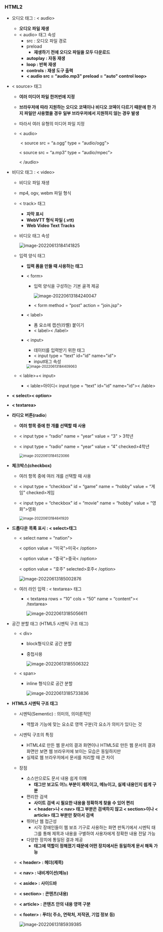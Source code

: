 ### HTML2

- 오디오 태그 : < audio>

  - **오디오 파일 재생**
  - < audio> 태그 속성
    - src : 오디오 파일 경로
    - preload
      - **재생하기 전에 오디오 파일을 모두 다운로드**
    - **autoplay : 자동 재생**
    - **loop : 반복 재생**
    - **controls : 재생 도구 출력**
    - **< audio src = “audio.mp3" preload = “auto" control loop>**

- < source> 태그

  - **여러 미디어 파일 한꺼번에 지정**

  - **브라우저에 따라 지원하는 오디오 코덱이나 비디오 코덱이 다르기 때문에 한 가지 파일만 사용했을 경우 일부 브라우저에서 지원하지 않는 경우 발생**

  - 따라서 여러 유형의 미디어 파일 지정

  - < audio>

    ​	< source src = “a.ogg” type = “audio/ogg”>
    
       < source src = “a.mp3” type = “audio/mpec”>
    
    < /audio>

- 비디오 태그 : < video>

  - 비디오 파일 재생

  - mp4, ogv, webm 파일 형식

  - < track> 태그

    - **자막 표시**
    - **WebVTT 형식 파일 (.vtt)**
    - **Web Video Text Tracks**

  - 비디오 태그 속성

    ![image-20220613184141825](HTML2.assets/image-20220613184141825.png)	

  - 입력 양식 태그

    - **입력 폼을 만들 때 사용하는 태그**

    - < form>

      - 입력 양식을 구성하는 기본 골격 제공

        ![image-20220613184240047](HTML2.assets/image-20220613184240047.png)

      - < form method = “post" action = “join.jsp">

    - < label>

      - 폼 요소에 캡션(라벨) 붙이기
      - < label>< /label>

    - < input>

      - 데이터를 입력받기 위한 태그
      - < input type = “text" id="id" name="id">
      - input태그 속성

      <img src="HTML2.assets/image-20220613184409063.png" alt="image-20220613184409063" style="zoom:80%;" />

  - < lable>+< input>
    - < lable>아이디< input type = “text" id="id" name="id">< /lable>

- **< select>< option>**

- **< textarea>**

- **라디오 버튼(radio**)

  - **여러 항목 중에 한 개를 선택할 때 사용**

  - < input type = “radio" name = “year" value = “3" > 3학년

  - < input type = “radio" name = “year" value = “4" checked>4학년

    <img src="HTML2.assets/image-20220613184523066.png" alt="image-20220613184523066" style="zoom:80%;" />

- **체크박스(checkbox)**

  - 여러 항목 중에 여러 개를 선택할 때 사용

  - < input type = “checkbox" id = “game" name = “hobby" value = “게임" checked>게임

  - < input type = “checkbox" id = “movie" name = “hobby" value = “영화">영화

    <img src="HTML2.assets/image-20220613184641920.png" alt="image-20220613184641920" style="zoom:80%;" />

- **드롭다운 목록 표시 : < select>태그**

  - < select name = “nation">

    < option value = “미국">미국< /option>

    < option value = “중국">중국< /option>

    < option value = “호주" selected>호주< /option>

    ![image-20220613185002876](HTML2.assets/image-20220613185002876.png)

  - 여러 라인 입력 : < textarea> 태그

    - < textarea rows = “10" cols = “50" name = “content">< /textarea>
    
      ![image-20220613185056611](HTML2.assets/image-20220613185056611.png)

- 공간 분할 태그 (HTML5 시멘틱 구조 태그)

  - < div>

    - block형식으로 공간 분할

    - 중첩사용

      ![image-20220613185506322](HTML2.assets/image-20220613185506322.png)

  - < span>

    - inline 형식으로 공간 분할

      ![image-20220613185733836](HTML2.assets/image-20220613185733836.png)

- **HTML5 시멘틱 구조 태그**

  - 시멘틱(Sementic) : 의미의, 의미론적인

    - 역할과 기능에 맞는 요소로 영역 구분(각 요소가 의미가 있다는 것

  - 시멘틱 구조의 특징

    - HTML4로 만든 웹 문서의 결과 화면이나 HTML5로 만든 웹 문서의 결과 화면만 보면 웹 브라우저에 보이는 모습은 동일하지만
    - 실제로 웹 브라우저에서 문서를 처리할 때 큰 차이

  - 장점

    - 소스만으로도 문서 내용 쉽게 이해
      - **태그만 보고도 어느 부분이 제목이고, 메뉴이고, 실제 내용인지 쉽게 구분**
    - 편리한 검색
      - **사이트 검색 시 필요한 내용을 정확하게 찾을 수 있어 편리**
      - **< header>나 < nav> 태그 부분은 검색하지 않고 < section>이나 < article> 태그 부분만 찾아서 검색**
    - 뛰어난 웹 접근성
      - 시각 장애인들이 웹 보조 기구로 사용하는 화면 판독기에서 시멘틱 태그를 통해 제목과 내용을 구별하여 사용자에게 정확한 내용 전달 가능
    - 다양한 장치에 통일된 결과 제공
      - **태그에 역할이 정해졌기 때문에 어떤 장치에서든 동일하게 문서 해독 가능**

  - **< header> : 헤더(제목)**

  - **< nav> : 내비게이션(메뉴)**

  - **< aside> : 사이드바**

  - **< section> : 콘텐츠(내용)**

  - **< article> : 콘텐츠 안의 내용 영역 구분**

  - **< footer> : 푸터( 주소, 연락처, 저작권, 기업 정보 등)**

    ![image-20220613185939385](HTML2.assets/image-20220613185939385.png)